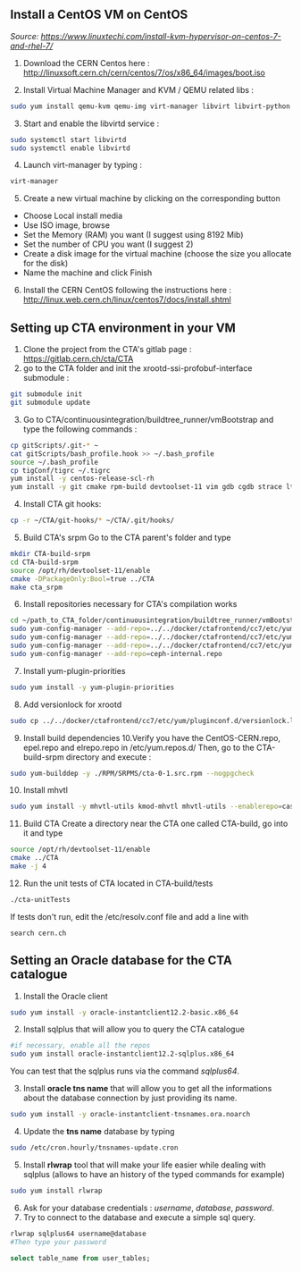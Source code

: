 ## Install a CentOS VM on CentOS

*Source: https://www.linuxtechi.com/install-kvm-hypervisor-on-centos-7-and-rhel-7/*

1. Download the CERN Centos here : http://linuxsoft.cern.ch/cern/centos/7/os/x86_64/images/boot.iso

2. Install Virtual Machine Manager and KVM / QEMU related libs :
```bash
sudo yum install qemu-kvm qemu-img virt-manager libvirt libvirt-python libvirt-client virt-install virt-viewer bridge-utils
```

3. Start and enable the libvirtd service :
```bash
sudo systemctl start libvirtd
sudo systemctl enable libvirtd
```

4. Launch virt-manager by typing :
```bash
virt-manager
```  
5. Create a new virtual machine by clicking on the corresponding button
- Choose Local install media
- Use ISO image, browse
- Set the Memory (RAM) you want (I suggest using 8192 Mib)
- Set the number of CPU you want (I suggest 2)
- Create a disk image for the virtual machine (choose the size you allocate for the disk)
- Name the machine and click Finish

6. Install the CERN CentOS following the instructions here : http://linux.web.cern.ch/linux/centos7/docs/install.shtml

## Setting up CTA environment in your VM
1. Clone the project from the CTA's gitlab page : https://gitlab.cern.ch/cta/CTA
2. go to the CTA folder and init the xrootd-ssi-profobuf-interface submodule :
```bash
git submodule init
git submodule update
```

3. Go to CTA/continuousintegration/buildtree_runner/vmBootstrap and type the following commands :
```bash
cp gitScripts/.git-* ~
cat gitScripts/bash_profile.hook >> ~/.bash_profile
source ~/.bash_profile
cp tigConf/tigrc ~/.tigrc
yum install -y centos-release-scl-rh
yum install -y git cmake rpm-build devtoolset-11 vim gdb cgdb strace ltrace screen tig lsscsi mt-st mtx sg3_utils jq psmisc yum-plugin-versionlock
```
4. Install CTA git hooks:
```bash
cp -r ~/CTA/git-hooks/* ~/CTA/.git/hooks/
```
5. Build CTA's srpm
Go to the CTA parent's folder and type
```bash
mkdir CTA-build-srpm
cd CTA-build-srpm
source /opt/rh/devtoolset-11/enable
cmake -DPackageOnly:Bool=true ../CTA
make cta_srpm
```

6. Install repositories necessary for CTA's compilation works
```bash
cd ~/path_to_CTA_folder/continuousintegration/buildtree_runner/vmBootstrap
sudo yum-config-manager --add-repo=../../docker/ctafrontend/cc7/etc/yum.repos.d/eos-citrine-depend.repo
sudo yum-config-manager --add-repo=../../docker/ctafrontend/cc7/etc/yum.repos.d/cta-ci.repo
sudo yum-config-manager --add-repo=../../docker/ctafrontend/cc7/etc/yum.repos.d/castor.repo
sudo yum-config-manager --add-repo=ceph-internal.repo
```
7. Install yum-plugin-priorities
```bash
sudo yum install -y yum-plugin-priorities
```

8. Add versionlock for xrootd
```bash
sudo cp ../../docker/ctafrontend/cc7/etc/yum/pluginconf.d/versionlock.list  /etc/yum/pluginconf.d/versionlock.list
```

9. Install build dependencies
10.Verify you have the CentOS-CERN.repo, epel.repo and elrepo.repo in /etc/yum.repos.d/
Then, go to the CTA-build-srpm directory and execute :
```bash
sudo yum-builddep -y ./RPM/SRPMS/cta-0-1.src.rpm --nogpgcheck
```
10. Install mhvtl
```bash
sudo yum install -y mhvtl-utils kmod-mhvtl mhvtl-utils --enablerepo=castor
```
11. Build CTA
Create a directory near the CTA one called CTA-build, go into it and type
```bash
source /opt/rh/devtoolset-11/enable
cmake ../CTA
make -j 4
```
12. Run the unit tests of CTA located in CTA-build/tests
```bash
./cta-unitTests
```

If tests don't run, edit the /etc/resolv.conf file and add a line with
```
search cern.ch
```

## Setting an Oracle database for the CTA catalogue
1. Install the Oracle client
 ```bash
 sudo yum install -y oracle-instantclient12.2-basic.x86_64
```
2. Install sqlplus that will allow you to query the CTA catalogue
```bash
#if necessary, enable all the repos
sudo yum install oracle-instantclient12.2-sqlplus.x86_64
```
You can test that the sqlplus runs via the command *sqlplus64*.

3. Install **oracle tns name** that will allow you to get all the informations about the database connection by just providing its name.
```bash
sudo yum install -y oracle-instantclient-tnsnames.ora.noarch
```
4. Update the **tns name** database by typing
```bash
sudo /etc/cron.hourly/tnsnames-update.cron
```
5. Install **rlwrap** tool that will make your life easier while dealing with sqlplus (allows to have an history of the typed commands for example)
```bash
sudo yum install rlwrap
```
6. Ask for your database credentials : *username*, *database*, *password*.
7. Try to connect to the database and execute a simple sql query.
```bash
rlwrap sqlplus64 username@database
#Then type your password
```
```sql
select table_name from user_tables;
```
